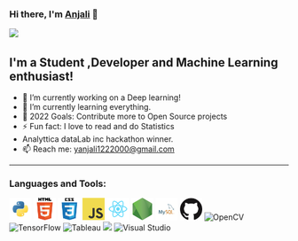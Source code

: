 ### Hi there, I'm [Anjali](https://github.com/anjalifeb) 👋

<img src="https://komarev.com/ghpvc/?username=anjalifeb&color=brightgreen&style=plastic" />
</p>

## I'm a Student ,Developer and Machine Learning enthusiast!
- 🔭 I’m currently working on a Deep learning!
- 🌱 I’m currently learning everything.
- 🥅 2022 Goals: Contribute more to Open Source projects
- ⚡ Fun fact: I love to read and do Statistics
- Analyttica dataLab inc hackathon winner.
- 📫 Reach me: [yanjali1222000@gmail.com](mailto:[yanjali1222000@gmail.com)


---
### Languages and Tools:
<p>
<img height="40" alt="Python" src="https://raw.githubusercontent.com/github/explore/80688e429a7d4ef2fca1e82350fe8e3517d3494d/topics/python/python.png"/>
<img height="40" alt="HTML" src="https://raw.githubusercontent.com/github/explore/80688e429a7d4ef2fca1e82350fe8e3517d3494d/topics/html/html.png">
<img height="40" alt="CSS" src="https://raw.githubusercontent.com/github/explore/80688e429a7d4ef2fca1e82350fe8e3517d3494d/topics/css/css.png">
<img height="40" alt="JavaScript" src="https://raw.githubusercontent.com/github/explore/80688e429a7d4ef2fca1e82350fe8e3517d3494d/topics/javascript/javascript.png">
<img height="40" alt="React.js" src="https://raw.githubusercontent.com/github/explore/80688e429a7d4ef2fca1e82350fe8e3517d3494d/topics/react/react.png">
<img height="40" alt="Node.js" src="https://raw.githubusercontent.com/github/explore/80688e429a7d4ef2fca1e82350fe8e3517d3494d/topics/nodejs/nodejs.png">
<img height="40" alt="MySql" src="https://raw.githubusercontent.com/github/explore/5c058a388828bb5fde0bcafd4bc867b5bb3f26f3/topics/mysql/mysql.png">
<img height="40" alt="GitHub" src="https://raw.githubusercontent.com/github/explore/78df643247d429f6cc873026c0622819ad797942/topics/github/github.png"> 
<img height="40" alt="OpenCV" src="https://www.vectorlogo.zone/logos/opencv/opencv-icon.svg">
<img height="40" alt="TensorFlow" src="https://www.vectorlogo.zone/logos/tensorflow/tensorflow-icon.svg">
<img height="40" alt="Tableau" src="https://images.saasworthy.com/tableau_712_logo_1576729815_zg5qw.png">
<img height="35" alte="Matplotlib" src="https://matplotlib.org/_static/logo2_compressed.svg">
<img height="40" alt="Visual Studio" src="https://www.vectorlogo.zone/logos/visualstudio_code/visualstudio_code-icon.svg">
</p>



